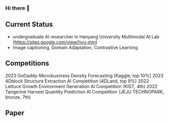 ### Hi there 👋

## Current Status
- undergraduate AI researcher in Hanyang University Multimodal AI Lab (https://sites.google.com/view/hyu-mm)
- Image captioning, Domain Adaptation, Contrastive Learning

## Competitions
2023 GoDaddy-Microbusiness Density Forecasting (Kaggle, top 10%)
2023 4Dblock Structure Extraction AI Competition (4DLand, top 9%)
2022 Lettuce Growth Environment Generation AI Competition (KIST, 4th)
2022 Tangerine Harvest Quantity Prediction AI Competition (JEJU TECHNOPARK, bronze, 7th)

## Paper

